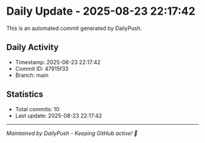 # Daily Update - 2025-08-23 22:17:42

This is an automated commit generated by DailyPush.

## Daily Activity
- Timestamp: 2025-08-23 22:17:42
- Commit ID: 47915f33
- Branch: main

## Statistics
- Total commits: 10
- Last update: 2025-08-23 22:17:42

---
*Maintained by DailyPush - Keeping GitHub active! 🚀*

